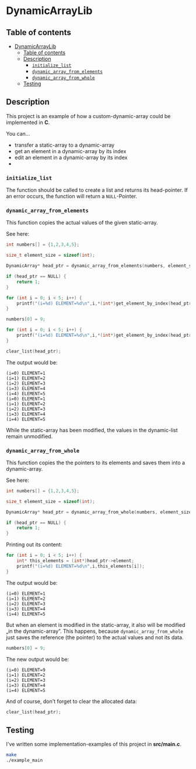 # DynamicArrayLib


## Table of contents

- [DynamicArrayLib](#dynamicarraylib)
  - [Table of contents](#table-of-contents)
  - [Description](#description)
    - [`initialize_list`](#initialize_list)
    - [`dynamic_array_from_elements`](#dynamic_array_from_elements)
    - [`dynamic_array_from_whole`](#dynamic_array_from_whole)
  - [Testing](#testing)

## Description

This project is an example of how a custom-dynamic-array could be implemented in __C__.


You can...

- transfer a static-array to a dynamic-array
- get an element in a dynamic-array by its index
- edit an element in a dynamic-array by its index
- 


### `initialize_list`

The function should be called to create a list and returns its head-pointer. If an error occurs, the function will return a `NULL`-Pointer.


### `dynamic_array_from_elements`

This function copies the actual values of the given static-array.


See here:

```C
int numbers[] = {1,2,3,4,5};

size_t element_size = sizeof(int);

DynamicArray* head_ptr = dynamic_array_from_elements(numbers, element_size, sizeof(numbers) /element_size);

if (head_ptr == NULL) {
    return 1;
}

for (int i = 0; i < 5; i++) {
    printf("(i=%d) ELEMENT=%d\n",i,*(int*)get_element_by_index(head_ptr,i));
}

numbers[0] = 9;

for (int i = 0; i < 5; i++) {
    printf("(i=%d) ELEMENT=%d\n",i,*(int*)get_element_by_index(head_ptr,i));
}

clear_list(head_ptr);
```

The output would be:

```
(i=0) ELEMENT=1
(i=1) ELEMENT=2
(i=2) ELEMENT=3
(i=3) ELEMENT=4
(i=4) ELEMENT=5
(i=0) ELEMENT=1
(i=1) ELEMENT=2
(i=2) ELEMENT=3
(i=3) ELEMENT=4
(i=4) ELEMENT=5
```

While the static-array has been modified, the values in the dynamic-list remain unmodified.


### `dynamic_array_from_whole`

This function copies the the pointers to its elements and saves them into a dynamic-array.

See here: 

```C
int numbers[] = {1,2,3,4,5};

size_t element_size = sizeof(int);

DynamicArray* head_ptr = dynamic_array_from_whole(numbers, element_size, sizeof(numbers) / element_size);

if (head_ptr == NULL) {
    return 1;
}
```

Printing out its content:

```C
for (int i = 0; i < 5; i++) {
    int* this_elements = (int*)head_ptr->element;
    printf("(i=%d) ELEMENT=%d\n",i,this_elements[i]);
}
```

The output would be:

```
(i=0) ELEMENT=1
(i=1) ELEMENT=2
(i=2) ELEMENT=3
(i=3) ELEMENT=4
(i=4) ELEMENT=5
```

But when an element is modified in the static-array, it also will be modified „in the dynamic-array”. This happens, because `dynamic_array_from_whole` just saves the reference (the pointer) to the actual values and not its data.

```C
numbers[0] = 9;
```

The new output would be: 

```
(i=0) ELEMENT=9
(i=1) ELEMENT=2
(i=2) ELEMENT=3
(i=3) ELEMENT=4
(i=4) ELEMENT=5
```

And of course, don't forget to clear the allocated data:

```C
clear_list(head_ptr);
```


## Testing

I've written some implementation-examples of this project in __src/main.c__. 

```BASH
make
./example_main
```